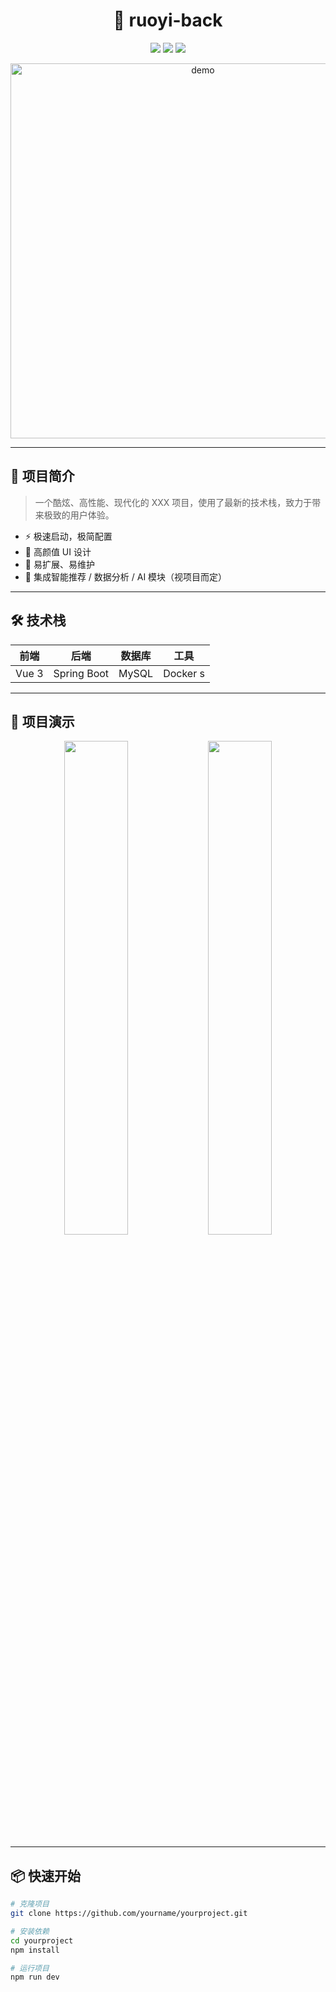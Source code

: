 <h1 align="center">🚀 ruoyi-back</h1>

<p align="center">
  <img src="https://img.shields.io/badge/Language-JavaScript-blue?style=flat-square" />
  <img src="https://img.shields.io/badge/License-MIT-green?style=flat-square" />
  <img src="https://img.shields.io/badge/Version-1.0.0-yellow?style=flat-square" />
</p>

<p align="center">
  <img src="https://user-images.githubusercontent.com/placeholder/demo.gif" width="600" alt="demo" />
</p>

---

## 🌟 项目简介

> 一个酷炫、高性能、现代化的 XXX 项目，使用了最新的技术栈，致力于带来极致的用户体验。

- ⚡ 极速启动，极简配置
- 🎨 高颜值 UI 设计
- 🔧 易扩展、易维护
- 🧠 集成智能推荐 / 数据分析 / AI 模块（视项目而定）

---

## 🛠️ 技术栈

| 前端 | 后端 | 数据库 | 工具 |
| ---- | ---- | ------ | ---- |
| Vue 3  |   Spring Boot | MySQL  | Docker s |

---

## 📸 项目演示

<div align="center">
  <img src="https://user-images.githubusercontent.com/placeholder/demo1.png" width="45%" />
  <img src="https://user-images.githubusercontent.com/placeholder/demo2.png" width="45%" />
</div>

---

## 📦 快速开始

```bash
# 克隆项目
git clone https://github.com/yourname/yourproject.git

# 安装依赖
cd yourproject
npm install

# 运行项目
npm run dev
